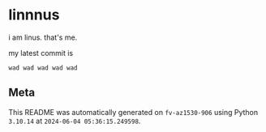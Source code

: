 # linnnus

i am linus. that's me.

my latest commit is

```
wad wad wad wad wad
```

## Meta

This README was automatically generated on `fv-az1530-906` using Python
`3.10.14` at `2024-06-04 05:36:15.249598`.

